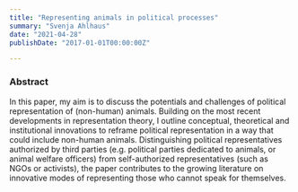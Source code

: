 ```yaml
---
title: "Representing animals in political processes"
summary: "Svenja Ahlhaus"
date: "2021-04-28"
publishDate: "2017-01-01T00:00:00Z"

---
```


### Abstract

In this paper, my aim is to discuss the potentials and challenges of political representation of (non-human) animals. Building on the most recent developments in representation theory, I outline conceptual, theoretical and institutional innovations to reframe political representation in a way that could include non-human animals. Distinguishing political representatives authorized by third parties (e.g. political parties dedicated to animals, or animal welfare officers) from self-authorized representatives (such as NGOs or activists), the paper contributes to the growing literature on innovative modes of representing those who cannot speak for themselves.